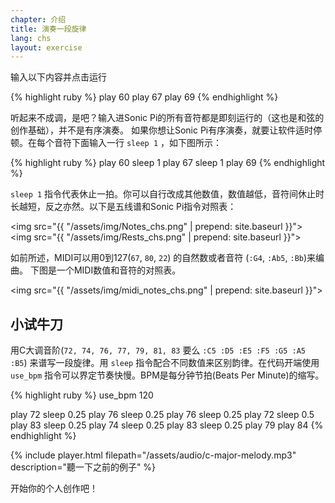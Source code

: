 ```yaml
---
chapter: 介绍
title: 演奏一段旋律
lang: chs
layout: exercise
---
```


输入以下内容并点击运行

{% highlight ruby %}
play 60
play 67
play 69
{% endhighlight %}

听起来不成调，是吧？输入进Sonic Pi的所有音符都是即刻运行的（这也是和弦的创作基础），并不是有序演奏。
如果你想让Sonic Pi有序演奏，就要让软件适时停顿。在每个音符下面输入一行
 `sleep 1` ，如下图所示：

{% highlight ruby %}
play 60
sleep 1
play 67
sleep 1
play 69
{% endhighlight %}

`sleep 1` 指令代表休止一拍。你可以自行改成其他数值，数值越低，音符间休止时长越短，反之亦然。以下是五线谱和Sonic Pi指令对照表：

<img src="{{ "/assets/img/Notes_chs.png" | prepend: site.baseurl }}"> 
<img src="{{ "/assets/img/Rests_chs.png" | prepend: site.baseurl }}">

如前所述，MIDI可以用0到127(`67`, `80`, `22`) 的自然数或者音符 (`:G4`, `:Ab5`, `:Bb`)来编曲。
下图是一个MIDI数值和音符的对照表。


<img src="{{ "/assets/img/midi_notes_chs.png" | prepend: site.baseurl }}">

## 小试牛刀

用C大调音阶(`72, 74, 76, 77, 79, 81, 83` 
要么 `:C5 :D5 :E5 :F5 :G5 :A5 :B5`) 来谱写一段旋律。用 `sleep` 指令配合不同数值来区别韵律。在代码开端使用 `use_bpm` 指令可以界定节奏快慢。BPM是每分钟节拍(Beats Per Minute)的缩写。

{% highlight ruby %}
use_bpm 120

play 72
sleep 0.25
play 76
sleep 0.25
play 76
sleep 0.25
play 72
sleep 0.5
play 83
sleep 0.25
play 74
sleep 0.25
play 83
sleep 0.25
play 79
play 84
{% endhighlight %}

{% include player.html filepath="/assets/audio/c-major-melody.mp3" description="聽一下之前的例子" %}

开始你的个人创作吧！